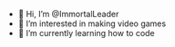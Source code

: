 - 👋 Hi, I’m @ImmortalLeader
- 👀 I’m interested in making video games
- 🌱 I’m currently learning how to code
